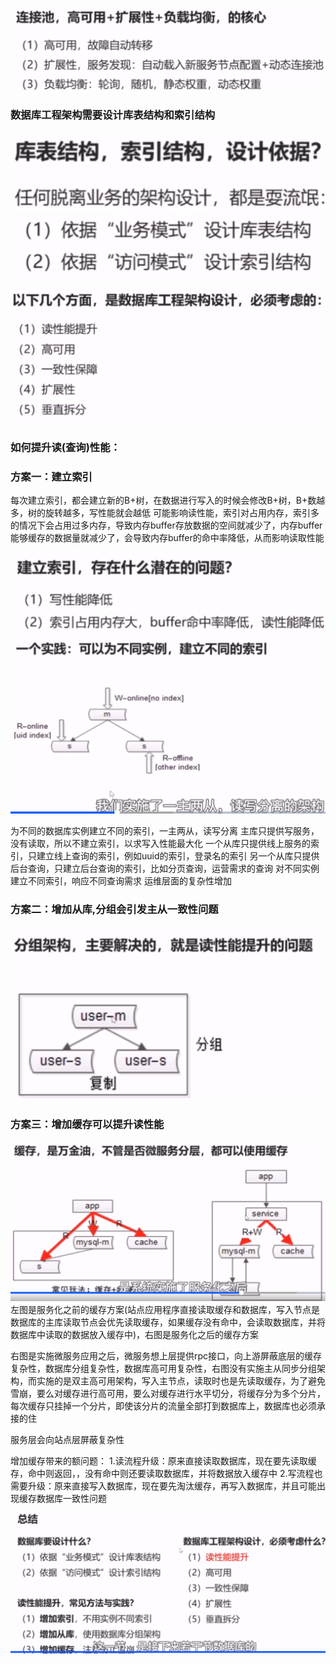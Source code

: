 ![](https://raw.githubusercontent.com/corykingsf/hack-system-design-pixel/main/imgSnipaste_2021-06-28_13-48-51.png)

### 数据库工程架构需要设计库表结构和索引结构

![](https://raw.githubusercontent.com/corykingsf/hack-system-design-pixel/main/imgSnipaste_2021-06-28_11-59-10.png)


![](https://raw.githubusercontent.com/corykingsf/hack-system-design-pixel/main/imgSnipaste_2021-06-28_12-01-12.png)
### 如何提升读(查询)性能：

### 方案一：建立索引
每次建立索引，都会建立新的B+树，在数据进行写入的时候会修改B+树，B+数越多，树的旋转越多，写性能就会越低
可能影响读性能，索引对占用内存，索引多的情况下会占用过多内存，导致内存buffer存放数据的空间就减少了，内存buffer能够缓存的数据量就减少了，会导致内存buffer的命中率降低，从而影响读取性能

![](https://raw.githubusercontent.com/corykingsf/hack-system-design-pixel/main/imgSnipaste_2021-06-28_13-52-36.png)
![](https://raw.githubusercontent.com/corykingsf/hack-system-design-pixel/main/imgSnipaste_2021-06-28_13-16-47.png)

为不同的数据库实例建立不同的索引，一主两从，读写分离
主库只提供写服务，没有读取，所以不建立索引，以求写入性能最大化
一个从库只提供线上服务的索引，只建立线上查询的索引，例如uuid的索引，登录名的索引
另一个从库只提供后台查询，只建立后台查询的索引，比如分页查询，运营需求的查询
对不同实例建立不同索引，响应不同查询需求
运维层面的复杂性增加



### 方案二：增加从库,分组会引发主从一致性问题

![](https://raw.githubusercontent.com/corykingsf/hack-system-design-pixel/main/imgSnipaste_2021-06-28_14-07-07.png)


### 方案三：增加缓存可以提升读性能

![](https://raw.githubusercontent.com/corykingsf/hack-system-design-pixel/main/imgSnipaste_2021-06-28_14-10-41.png)
左图是服务化之前的缓存方案(站点应用程序直接读取缓存和数据库，写入节点是数据库的主库读取节点会优先读取缓存，如果缓存没有命中，会读取数据库，并将数据库中读取的数据放入缓存中)，右图是服务化之后的缓存方案

右图是实施微服务应用之后，微服务想上层提供rpc接口，向上游屏蔽底层的缓存复杂性，数据库分组复杂性，数据库高可用复杂性，右图没有实施主从同步分组架构，而实施的是双主高可用架构，写入主节点，读取时也是先读取缓存，为了避免雪崩，要么对缓存进行高可用，要么对缓存进行水平切分，将缓存分为多个分片，每次缓存只挂掉一个分片，即使该分片的流量全部打到数据库上，数据库也必须承接的住

服务层会向站点层屏蔽复杂性


增加缓存带来的额问题：
1.读流程升级：原来直接读取数据库，现在要先读取缓存，命中则返回，，没有命中则还要读取数据库，并将数据放入缓存中
2.写流程也需要升级：原来直接写入数据库，现在要先淘汰缓存，再写入数据库，并且可能出现缓存数据库一致性问题



![](https://raw.githubusercontent.com/corykingsf/hack-system-design-pixel/main/imgSnipaste_2021-06-28_14-53-35.png)





